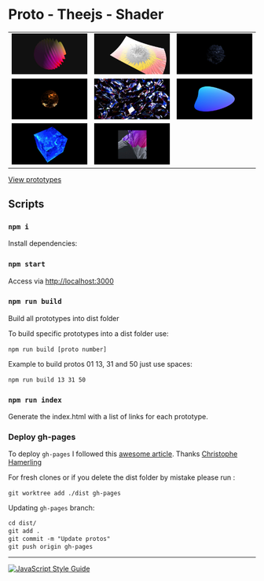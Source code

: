 # Proto - Theejs - Shader

| | | |
|:-------------------------:|:-------------------------:|:-------------------------:|
|![./src/proto-02/ss.jpg](./src/proto-02/ss.jpg)| ![./src/proto-01/ss.jpg](./src/proto-01/ss.jpg)|![./src/proto-05/ss.jpg](./src/proto-05/ss.jpg)|
|![./src/proto-06/ss.jpg](./src/proto-06/ss.jpg)|![./src/proto-07/ss.jpg](./src/proto-07/ss.jpg)|![./src/proto-08/ss.jpg](./src/proto-08/ss.jpg)|
|![./src/proto-09/ss.jpg](./src/proto-09/ss.jpg)|![./src/proto-10/ss.jpg](./src/proto-10/ss.jpg)| |

[View prototypes](https://mauriciomassaia.github.io/proto-threejs-shader/)

## Scripts

### `npm i`

Install dependencies:

### `npm start`

Access via [http://localhost:3000](http://localhost:3000)

### `npm run build`
Build all prototypes into dist folder

To build specific prototypes into a dist folder use:

`npm run build [proto number]`

Example to build protos 01 13, 31 and 50 just use spaces:

`npm run build 13 31 50`

### `npm run index`
Generate the index.html with a list of links for each prototype.

### Deploy gh-pages

To deploy `gh-pages` I followed this [awesome article](https://medium.com/linagora-engineering/deploying-your-js-app-to-github-pages-the-easy-way-or-not-1ef8c48424b7). Thanks [Christophe Hamerling](https://github.com/chamerling)

For fresh clones or if you delete the dist folder by mistake please run :

`git worktree add ./dist gh-pages`

Updating `gh-pages` branch:
```
cd dist/
git add .
git commit -m "Update protos"
git push origin gh-pages
```

---

[![JavaScript Style Guide](https://cdn.rawgit.com/standard/standard/master/badge.svg)](https://github.com/standard/standard)

